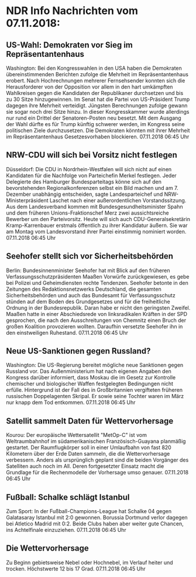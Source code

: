# NDR Info Nachrichten vom 07.11.2018:


## US-Wahl: Demokraten vor Sieg im Repräsentantenhaus
Washington: Bei den Kongresswahlen in den USA haben die Demokraten übereinstimmenden Berichten zufolge die Mehrheit im Repräsentantenhaus erobert. Nach Hochrechnungen mehrerer Fernsehsender konnten sich die Herausforderer von der Opposition vor allem in den hart umkämpften Wahlkreisen gegen die Kandidaten der Republikaner durchsetzen und bis zu 30 Sitze hinzugewinnen. Im Senat hat die Partei von US-Präsident Trump dagegen ihre Mehrheit verteidigt. Jüngsten Berechnungen zufolge gewann sie sogar noch drei Sitze hinzu. In dieser Kongresskammer wurde allerdings nur rund ein Drittel der Senatoren-Posten neu besetzt. Mit dem Ausgang der Wahl dürfte es für Trump künftig schwerer werden, im Kongress seine politischen Ziele durchzusetzen. Die Demokraten könnten mit ihrer Mehrheit im Repräsentantenhaus Gesetzesvorhaben blockieren. 07.11.2018 06:45 Uhr 

## NRW-CDU will sich bei Vorsitz nicht festlegen
Düsseldorf: Die CDU in Nordrhein-Westfalen will sich nicht auf einen Kandidaten für die Nachfolge von Parteichefin Merkel festlegen. Jeder Delegierte des Hamburger Bundesparteitags könne sich auf den bevorstehenden Regionalkonferenzen selbst ein Bild machen und am 7. Dezember unabhängig entscheiden, sagte Landesparteichef und NRW-Ministerpräsident Laschet nach einer außerordentlichen Vorstandssitzung. Aus dem Landesverband kommen mit Bundesgesundheitsminister Spahn und dem früheren Unions-Fraktionschef Merz zwei aussichtsreiche Bewerber um den Parteivorsitz. Heute will sich auch CDU-Generalsekretärin Kramp-Karrenbauer erstmals öffentlich zu ihrer Kandidatur äußern. Sie war am Montag vom Landesvorstand ihrer Partei einstimmig nominiert worden. 07.11.2018 06:45 Uhr 

## Seehofer stellt sich vor Sicherheitsbehörden
Berlin: Bundesinnenminister Seehofer hat mit Blick auf den früheren Verfassungsschutzpräsidenten Maaßen Vorwürfe zurückgewiesen, es gebe bei Polizei und Geheimdiensten rechte Tendenzen. Seehofer betonte in den Zeitungen des Redaktionsnetzwerks Deutschland, die gesamten Sicherheitsbehörden und auch das Bundesamt für Verfassungsschutz stünden auf dem Boden des Grundgesetzes und für die freiheitliche Ordnung in der Bundesrepublik. Daran habe er nicht den geringsten Zweifel. Maaßen hatte in einer Abschiedsrede von linksradikalen Kräften in der SPD gesprochen, die nach den Ausschreitungen von Chemnitz einen Bruch der großen Koalition provozieren wollten. Daraufhin versetzte Seehofer ihn in den einstweiligen Ruhestand. 07.11.2018 06:45 Uhr 

## Neue US-Sanktionen gegen Russland?
Washington: Die US-Regierung bereitet mögliche neue Sanktionen gegen Russland vor. Das Außenministerium hat nach eigenen Angaben den Kongress darüber informiert, dass Moskau die im Gesetz zur Kontrolle chemischer und biologischer Waffen festgelegten Bedingungen nicht erfülle. Hintergrund ist der Fall des in Großbritannien vergifteten früheren russischen Doppelagenten Skripal. Er sowie seine Tochter waren im März nur knapp dem Tod entkommen. 07.11.2018 06:45 Uhr 

## Satellit sammelt Daten für Wettervorhersage
Kourou: Der europäische Wettersatellit "MetOp-C" ist vom Weltraumbahnhof im südamerikanischen Französisch-Guayana planmäßig gestartet. Der Raumflugkörper soll in einer Umlaufbahn von fast 820 Kilometern über der Erde Daten sammeln, die die Wettervorhersage verbessern. Anders als ursprünglich geplant sind die beiden Vorgänger des Satelliten auch noch im All. Deren fortgesetzter Einsatz macht die Grundlage für die Rechenmodelle der Vorhersage umso genauer. 07.11.2018 06:45 Uhr 

## Fußball: Schalke schlägt Istanbul
Zum Sport: In der Fußball-Champions-League hat Schalke 04 gegen Galatasaray Istanbul mit 2:0 gewonnen. Borussia Dortmund verlor dagegen bei Atletico Madrid mit 0:2. Beide Clubs haben aber weiter gute Chancen, ins Achtelfinale einzuziehen. 07.11.2018 06:45 Uhr 

## Die Wettervorhersage
Zu Beginn gebietsweise Nebel oder Hochnebel, im Verlauf heiter und trocken. Höchstwerte 12 bis 17 Grad. 07.11.2018 06:45 Uhr 
